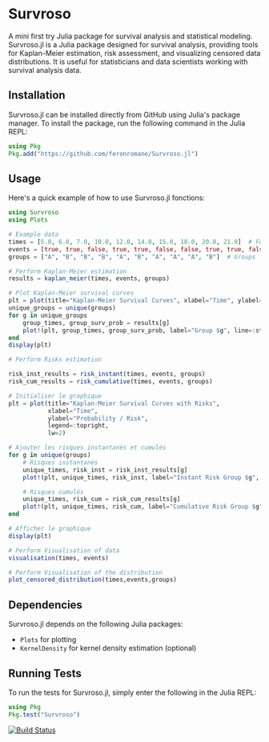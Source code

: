 # Survroso
A mini first try Julia package for survival analysis and statistical modeling.
Survroso.jl is a Julia package designed for survival analysis, providing tools for Kaplan-Meier estimation, risk assessment, and visualizing censored data distributions. It is useful for statisticians and data scientists working with survival analysis data.

## Installation

Survroso.jl can be installed directly from GitHub using Julia's package manager. To install the package, run the following command in the Julia REPL:

```julia
using Pkg
Pkg.add("https://github.com/feronromane/Survroso.jl")
```

## Usage

Here's a quick example of how to use Survroso.jl fonctions:

```julia
using Survroso
using Plots

# Example data
times = [5.0, 6.0, 7.0, 10.0, 12.0, 14.0, 15.0, 18.0, 20.0, 21.0]  # Follow-up times
events = [true, true, false, true, true, false, false, true, true, false]  # Event observed
groups = ["A", "B", "B", "B", "A", "B", "A", "A", "A", "B"]  # Groups

# Perform Kaplan-Meier estimation
results = kaplan_meier(times, events, groups)

# Plot Kaplan-Meier survival curves
plt = plot(title="Kaplan-Meier Survival Curves", xlabel="Time", ylabel="Survival Probability")
unique_groups = unique(groups)
for g in unique_groups
    group_times, group_surv_prob = results[g]
    plot!(plt, group_times, group_surv_prob, label="Group $g", line=:step)
end
display(plt)

# Perform Risks estimation

risk_inst_results = risk_instant(times, events, groups)
risk_cum_results = risk_cumulative(times, events, groups)

# Initialiser le graphique
plt = plot(title="Kaplan-Meier Survival Curves with Risks", 
           xlabel="Time", 
           ylabel="Probability / Risk", 
           legend=:topright, 
           lw=2)

# Ajouter les risques instantanés et cumulés
for g in unique(groups)
    # Risques instantanés
    unique_times, risk_inst = risk_inst_results[g]
    plot!(plt, unique_times, risk_inst, label="Instant Risk Group $g", lw=2, line=:dash)

    # Risques cumulés
    unique_times, risk_cum = risk_cum_results[g]
    plot!(plt, unique_times, risk_cum, label="Cumulative Risk Group $g", lw=2, line=:dot)
end

# Afficher le graphique
display(plt)

# Perform Visualisation of data
visualisation(times, events)

# Perform Visualisation of the distribution
plot_censored_distribution(times,events,groups)

```
## Dependencies

Survroso.jl depends on the following Julia packages:
- `Plots` for plotting
- `KernelDensity` for kernel density estimation (optional)

## Running Tests

To run the tests for Survroso.jl, simply enter the following in the Julia REPL:

```julia
using Pkg
Pkg.test("Survroso")
```


[![Build Status](https://github.com/feronromane/Survroso.jl/actions/workflows/CI.yml/badge.svg?branch=master)](https://github.com/feronromane/Survroso.jl/actions/workflows/CI.yml?query=branch%3Amaster)
